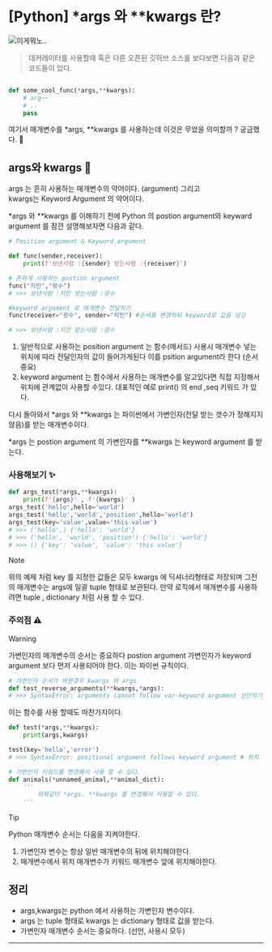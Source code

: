 # [Python] \*args 와 \*\*kwargs 란?

![이게뭐노..](https://i.namu.wiki/i/0f8QIHX185ZnBJ4yXJf_00Ds5QG1BM2_3xtouAfSto7AsNNl7yvCmLXUa6hTbSLlqy4mSoA5TKFTXhFb3qm1kALBYHE8PMbi90DgYEStO65jjFSnY9eh23XhpB5b9-t5c9CXNI59Vyk8ZvGw9Q-cvQ.webp)

> 데커레이터를 사용할때 혹은 다른 오픈된 깃허브 소스를 보다보면 다음과 같은 코드들이 있다.

```python

def some_cool_func(*args,**kwargs):
    # arg~~
    # ..
    pass
```

여기서 매개변수를 \*args, \*\*kwargs 를 사용하는데 이것은 무었을 의미할까 ? 궁금했다. 🤔

## args와 kwargs 📝

args 는 흔히 사용하는 매개변수의 약어이다. (argument) 그리고  
kwargs는 Keyword Argument 의 약어이다.

\*args 와 \*\*kwargs 를 이해하기 전에 Python 의 postion argument와 keyward argument 를 잠깐 설명해보자면 다음과 같다.

```python
# Position argument & Keyword argument

def func(sender,receiver):
    print(f'보낸사람 :{sender} 받는사람 :{receiver}')

# 흔하게 사용하는 postion argument
func("지민","광수")
# >>> 보낸사람 :지민 받는사람 :광수

#keyword argument 로 매개변수 전달하기
func(receiver="광수", sender="지민") #순서를 변경하되 keyword로 값을 넘김

# >>> 보낸사람 :지민 받는사람 :광수
```

1. 일반적으로 사용하는 position argument 는 함수(메서드) 사용시 매개변수 넣는 위치에 따라 전달인자의 값이 들어가게된다 이를 psition argument라 한다 (순서 중요)
2. keyword argument 는 함수에서 사용하는 매개변수를 알고있다면 직접 지정해서 위치에 관계없이 사용할 수있다. 대표적인 예로 print() 의 end ,seq 키워드 가 있다.

다시 돌아와서 \*args 와 \*\*kwargs 는 파이썬에서 가변인자(전달 받는 갯수가 정해지지않음)를 받는 매개변수이다.

\*args 는 postion argument 의 가변인자를 \*\*kwargs 는 keyword argument 를 받는다.

### 사용해보기 ✨

```python
def args_test(*args,**kwargs):
    print(f'{args}' , f'{kwargs}' )
args_test('hello',hello='world')
args_test('hello','world','position',hello='world')
args_test(key='value',value='this value')
# >>> ('hello',) {'hello': 'world'}
# >>> ('hello', 'world', 'position') {'hello': 'world'}
# >>> () {'key': 'value', 'value': 'this value'}
```

> [!NOTE]  
> 위의 예제 처럼 key 를 지정한 값들은 모두 kwargs 에 딕셔너리형태로 저장되며 그전의 매개변수는 args에 일괄 tuple 형태로 보관된다. 만약 로직에서 매개변수를 사용하려면 tuple , dictionary 처럼 사용 할 수 있다.

### 주의점 ⚠️

> [!WARNING]
> 가변인자의 매개변수의 순서는 중요하다 postion argument 가변인자가 keyword argument 보다 먼저 사용되어야 한다. 이는 파이썬 규칙이다.

```python
# 가변인자 순서가 바뀐경우 kwargs 와 args
def test_reverse_arguments(**kwargs,*args):
# >>> SyntaxError: arguments cannot follow var-keyword argument 선언하기 이전 파이썬 인터프리터가 오류를 출력한다.
```

이는 함수를 사용 할때도 마찬가지이다.

```python
def test(*args,**kwargs):
    print(args,kwargs)

test(key='hello','error')
# >>> SyntaxError: positional argument follows keyword argument # 위치 변수는 키워드 변수이전에 나와야한다.!
```

```python
# 가변인자 키워드를 변경해서 사용 할 수 있다.
def animals(*unnamed_animal,**animal_dict):
    '''
        위와같이 *args. **kwargs 를 변경해서 사용할 수 있다.
    '''

```

> [!TIP]
> Python 매개변수 순서는 다음을 지켜야한다.
>
> 1. 가변인자 변수는 항상 일반 매개변수의 뒤에 위치해야한다.
> 2. 매개변수에서 위치 매개변수가 키워드 매개변수 앞에 위치해야한다.

## 정리

- args,kwargs는 python 에서 사용하는 가변인자 변수이다.
- args 는 tuple 형태로 kwargs 는 dictionary 형태로 값을 받는다.
- 가변인자 매개변수 순서는 중요하다. (선언, 사용시 모두)

---
